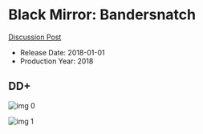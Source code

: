 # Black Mirror: Bandersnatch

[Discussion Post](https://www.avsforum.com/threads/bass-eq-for-filtered-movies.2995212/post-57343384)

* Release Date: 2018-01-01
* Production Year: 2018

## DD+

![img 0](https://i.imgur.com/LaCNIiJ.jpg)

![img 1](https://i.imgur.com/NgsR99U.jpg)

